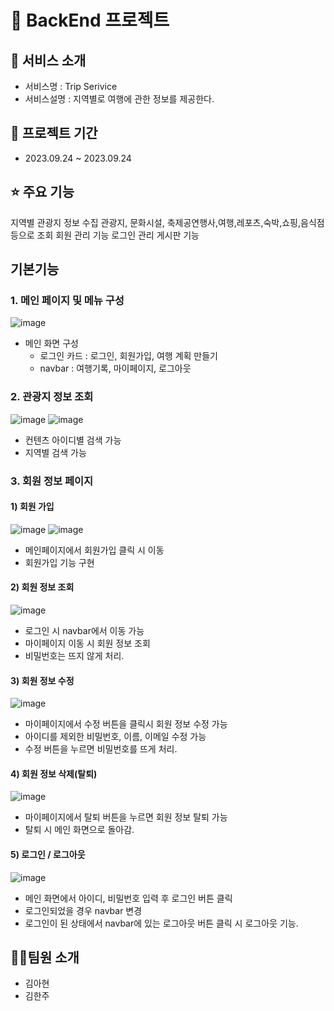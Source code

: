# 🏪 BackEnd 프로젝트

## 👀 서비스 소개
- 서비스명 : Trip Serivice
- 서비스설명 : 지역별로 여행에 관한 정보를 제공한다.

## 📅 프로젝트 기간
- 2023.09.24 ~ 2023.09.24 

## ⭐ 주요 기능
지역별 관광지 정보 수집
관광지, 문화시설, 축제공연행사,여행,레포츠,숙박,쇼핑,음식점 등으로 조회
회원 관리 기능
로그인 관리
게시판 기능

## 기본기능

### 1. 메인 페이지 및 메뉴 구성
![image](https://github.com/dev1week/enjoyTrip/assets/119592507/3b3cb06a-cb34-4283-a9ef-f7ceec86d60c)

- 메인 화면 구성
    - 로그인 카드 : 로그인, 회원가입, 여행 계획 만들기 
    - navbar : 여행기록, 마이페이지, 로그아웃 

### 2. 관광지 정보 조회
![image](https://github.com/dev1week/enjoyTrip/assets/119592507/6cc52ae0-9fb6-4a30-8c17-234a93646b2b)
![image](https://github.com/dev1week/enjoyTrip/assets/119592507/1006b347-6405-4219-a7ab-de16da2d4267)

- 컨텐츠 아이디별 검색 가능 
- 지역별 검색 가능 

### 3. 회원 정보 페이지

#### 1) 회원 가입
![image](https://github.com/dev1week/enjoyTrip/assets/119592507/e44aff8b-ec50-4e56-ae04-39ab6f0fee3b)
![image](https://github.com/dev1week/enjoyTrip/assets/119592507/f08716ea-08c7-4fb6-80bf-d9372bc26759)


- 메인페이지에서 회원가입 클릭 시 이동
- 회원가입 기능 구현 

#### 2) 회원 정보 조회
![image](https://github.com/dev1week/enjoyTrip/assets/119592507/9746309e-f6fa-4fb5-a7d6-287b5df040b8)


- 로그인 시 navbar에서 이동 가능
- 마이페이지 이동 시 회원 정보 조회
- 비밀번호는 뜨지 않게 처리.

#### 3) 회원 정보 수정
![image](https://github.com/dev1week/enjoyTrip/assets/119592507/7ddeb701-66b1-4115-b966-12d7ecef60f8)


- 마이페이지에서 수정 버튼을 클릭시 회원 정보 수정 가능
- 아이디를 제외한 비밀번호, 이름, 이메일 수정 가능 
- 수정 버튼을 누르면 비밀번호를 뜨게 처리.

#### 4) 회원 정보 삭제(탈퇴)
![image](https://github.com/dev1week/enjoyTrip/assets/119592507/dbda3850-4b91-45fe-b2f4-c1b62871c9d7)


- 마이페이지에서 탈퇴 버튼을 누르면 회원 정보 탈퇴 가능
- 탈퇴 시 메인 화면으로 돌아감.

#### 5) 로그인 / 로그아웃
![image](https://github.com/dev1week/enjoyTrip/assets/119592507/f08716ea-08c7-4fb6-80bf-d9372bc26759)

- 메인 화면에서 아이디, 비밀번호 입력 후 로그인 버튼 클릭 
- 로그인되었을 경우 navbar 변경
- 로그인이 된 상태에서 navbar에 있는 로그아웃 버튼 클릭 시 로그아웃 기능.





## 👨‍💻팀원 소개

- 김아현
- 김한주

